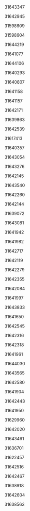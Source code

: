 31643347

31642945

31598609

31598604

31644219

31641077

31644106

31640293

31640807

31641158

31641157

31642171

31639863

31642539

31617413

31640357

31643054

31643276

31642145

31643540

31642260

31642144

31639072

31643081

31641942

31641982

31642717

31642119

31642279

31642355

31642084

31641997

31643833

31641650

31642545

31642316

31642318

31641961

31644030

31643565

31642580

31641904

31642443

31641950

31629960

31642020

31643461

31636701

31622457

31642516

31642467

31638918

31642604

31638563

